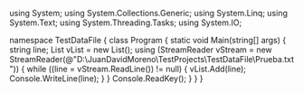 using System;
using System.Collections.Generic;
using System.Linq;
using System.Text;
using System.Threading.Tasks;
using System.IO;

namespace TestDataFile
{
    class Program
    {
        static void Main(string[] args)
        {
            string line;
            List<string> vList = new List<string>();
            using (StreamReader vStream = new StreamReader(@"D:\JuanDavidMoreno\TestProjects\TestDataFile\Prueba.txt"))
            {
                while ((line = vStream.ReadLine()) != null)
                {
                    vList.Add(line);
                    Console.WriteLine(line);
                }
            }
            Console.ReadKey();
        }
    }
}
